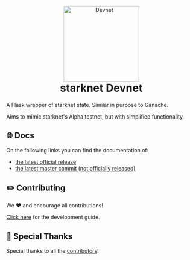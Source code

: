 <!-- logo / title -->
<p align="center" style="margin-bottom: 0px !important">
  <img width="200" src="https://user-images.githubusercontent.com/2848732/193076972-da6fa36e-11f7-4cb3-aa29-673224f8576d.png" alt="Devnet" align="center">
</p>
<h1 align="center" style="margin-top: 0px !important">starknet Devnet</h1>

A Flask wrapper of starknet state. Similar in purpose to Ganache.

Aims to mimic starknet's Alpha testnet, but with simplified functionality.

## 🌐 Docs

On the following links you can find the documentation of:

- [the latest official release](https://shard-labs.github.io/starknet-devnet/)
- [the latest master commit (not officially released)](https://github.com/Shard-Labs/starknet-devnet/tree/master/page/docs)

## ✏️ Contributing

We ❤️ and encourage all contributions!

[Click here](https://shard-labs.github.io/starknet-devnet/docs/guide/development) for the development guide.

## 🙌 Special Thanks

Special thanks to all the [contributors](https://github.com/Shard-Labs/starknet-devnet/graphs/contributors)!
